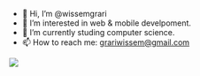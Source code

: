 - 👋 Hi, I’m @wissemgrari
- 👀 I’m interested in web & mobile develpoment.
- 🌱 I’m currently studing computer science.
- 📫 How to reach me: grariwissem@gmail.com

[![](https://visitcount.itsvg.in/api?id=wissemgrari&label=Profile%20Views&color=0&icon=5&pretty=false)](https://visitcount.itsvg.in)
